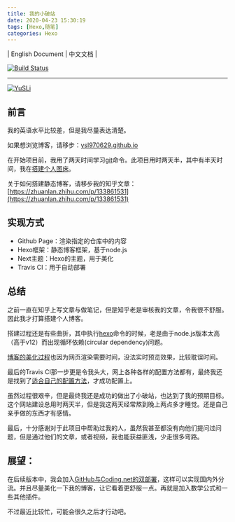 ```yaml
---
title: 我的小破站
date: 2020-04-23 15:30:19
tags: [Hexo,随笔]
categories: Hexo
---
```


| English Document | 中文文档 |

[![Build Status](https://travis-ci.com/ysl970629/ysl970629.github.io.svg?branch=sources)](https://travis-ci.com/ysl970629/ysl970629.github.io)

---

[![YuSLi](https://pic1.zhimg.com/v2-7bbacf738f80594ebd62180f60175547_xs.jpg)](https://ysl970629.github.io/)

## 前言

我的英语水平比较差，但是我尽量表达清楚。

如果想浏览博客，请移步：[ysl970629.github.io](https://ysl970629.github.io/)

在开始项目前，我用了两天时间学习[git](https://zhuanlan.zhihu.com/p/131615378)命令。此项目用时两天半，其中有半天时间，我在[搭建个人图床](https://zhuanlan.zhihu.com/p/133856067)。

关于如何搭建静态博客，请移步我的知乎文章：[https://zhuanlan.zhihu.com/p/133861531](https://zhuanlan.zhihu.com/p/133861531) 

<!--more-->

## 实现方式

* Github Page：渲染指定的仓库中的内容
* Hexo框架：静态博客框架，基于node.js
* Next主题：Hexo的主题，用于美化
* Travis CI：用于自动部署

## 总结

之前一直在知乎上写文章与做笔记，但是知乎老是审核我的文章，令我很不舒服。因此我才打算搭建个人博客。

搭建过程还是有些曲折，其中执行[hexo](https://www.bilibili.com/video/BV1Yb411a7ty)命令的时候，老是由于node.js版本太高（高于v12）而出现循环依赖(circular dependency)问题。

[博客的美化过程](https://www.bilibili.com/video/BV16W411t7mq)也因为网页渲染需要时间，没法实时预览效果，比较耽误时间。

最后的Travis CI那一步更是令我头大，网上各种各样的配置方法都有，最终我还是找到了[适合自己的配置方法](https://zhuanlan.zhihu.com/p/94560382)，才成功配置上。

虽然过程很艰辛，但是最终我还是成功的做出了小破站，也达到了我的预期目标。这个网站建设总用时两天半，但是我这两天经常熬到晚上两点多才睡觉。还是自己亲手做的东西才有感情。

最后，十分感谢对于此项目中帮助过我的人，虽然我甚至都没有向他们提问过问题，但是通过他们的文章，或者视频，我也能获益匪浅，少走很多弯路。

## 展望：

在后续版本中，我会加入[GitHub与Coding.net的双部署](https://zhuanlan.zhihu.com/p/34065149)，这样可以实现国内外分流。并且尽量美化一下我的博客，让它看着更舒服一点。再就是加入数学公式和一些其他插件。

不过最近比较忙，可能会很久之后才行动吧。